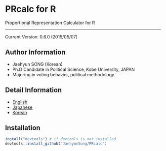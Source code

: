 # PRcalc for R
Proportional Representation Calculator for R

---

Current Version: 0.6.0 (2015/05/07)

## Author Information
* Jaehyun SONG (Korean)
* Ph.D Candidate in Political Science, Kobe University, JAPAN
* Majoring in voting behavior, political methodology.

## Detail Information
* [English](http://www.jaysong.net/software/prcalc/)
* [Japanese](http://www.jaysong.net/software/prcalc_j/)
* [Korean](http://www.jaysong.net/software/prcalc_k/)

## Installation

```r
install("devtools") # if devtools is not installed
devtools::install_github("JaehyunSong/PRcalc")
```
